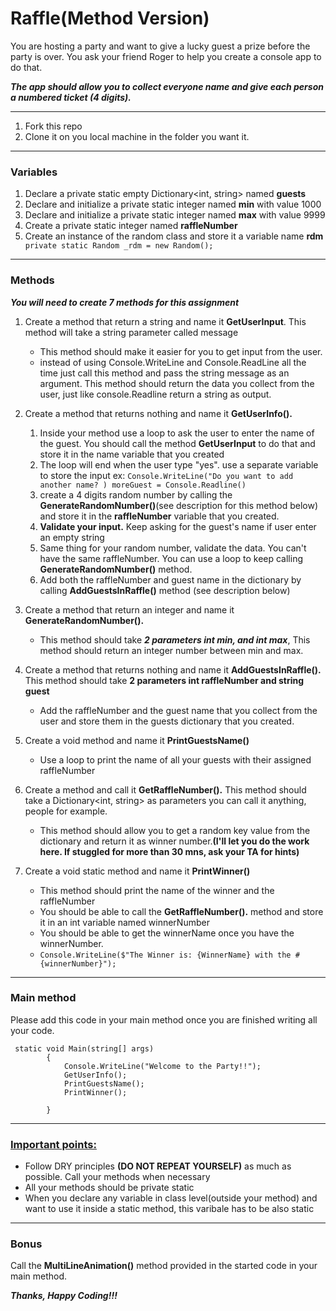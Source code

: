# Raffle(Method Version)

You are hosting a party and want to give a lucky guest a prize before the party is over. You ask your friend Roger to help you create a console app to do that.

**_The app should allow you to collect everyone name and give each person a numbered ticket (4 digits)._**

***
1. Fork this repo
1. Clone it on you local machine in the folder you want it.
***

### Variables
1. Declare a private static empty Dictionary<int, string> named **guests**
1. Declare and initialize a private static integer named **min** with value 1000
2. Declare and initialize a private static integer named **max** with value 9999
3. Create a private static integer named **raffleNumber**
4. Create an instance of the random class and store it a variable name **rdm** ``` private static Random _rdm = new Random();```

***
### Methods

_**You will need to create 7 methods for this assignment**_

1. Create a method that return a string and name it **GetUserInput**. This method will take a string parameter called message
    * This method should make it easier for you to get input from the user.
    * instead of using Console.WriteLine and Console.ReadLine all the time just call this method and pass the string message as an argument. This method should return the data you collect from the user, just like console.Readline return a string as output.
  
2. Create a method that returns nothing and name it **GetUserInfo().**
   1. Inside your method use a loop to ask the user to enter the name of the guest. You should call the method **GetUserInput** to do that and store it in the name variable that you created
   2. The loop will end when the user type "yes". use a separate variable to store the input ex: ```Console.WriteLine("Do you want to add another name? ) moreGuest = Console.Readline()```
   3. create a 4 digits random number by calling the **GenerateRandomNumber()**(see description for this method below) and store it in the **raffleNumber** variable that you created.
   4. **Validate your input.** Keep asking for the guest's name if user enter an empty string
   5. Same thing for your random number, validate the data. You can't have the same raffleNumber. You can use a loop to keep calling **GenerateRandomNumber()** method.
   6. Add both the raffleNumber and guest name in the dictionary by calling **AddGuestsInRaffle()** method (see description below)

3. Create a method that return an integer and name it **GenerateRandomNumber().**
    * This method should take **_2 parameters int min, and int max_**, This method should return an integer number between min and max.

4. Create a method that returns nothing and name it **AddGuestsInRaffle().** This method should take **2 parameters int raffleNumber and string guest**
    * Add the raffleNumber and the guest name that you collect from the user and store them in the guests dictionary that you created.

5. Create a void method and name it **PrintGuestsName()**
    * Use a loop to print the name of all your guests with their assigned raffleNumber

6. Create a method and call it **GetRaffleNumber().** This method should take a Dictionary<int, string> as parameters you can call it anything, people for example.
    * This method should allow you to get a random key value from the dictionary and return it as winner number.**(I'll let you do the work here. If stuggled for more than 30 mns, ask your TA for hints)**

7. Create a void static method and name it **PrintWinner()**
    * This method should print the name of the winner and the raffleNumber
    * You should be able to call the **GetRaffleNumber().** method and store it in an int variable named winnerNumber
    * You should be able to get the winnerName once you have the winnerNumber.
    * ``` Console.WriteLine($"The Winner is: {WinnerName} with the #{winnerNumber}"); ```
***
### Main method

Please add this code in your main method once you are finished writing all your code.

```
 static void Main(string[] args)
        {
            Console.WriteLine("Welcome to the Party!!");
            GetUserInfo();
            PrintGuestsName();
            PrintWinner();
            
        }

```

***

### <ins>Important points:</ins>
* Follow DRY principles **(DO NOT REPEAT YOURSELF)** as much as possible. Call your methods when necessary
* All your methods should be private static
* When you declare any variable in class level(outside your method) and want to use it inside a static method, this varibale has to be also static

***


### Bonus
Call the **MultiLineAnimation()** method provided in the started code in your main method.



**_Thanks, Happy Coding!!!_**
